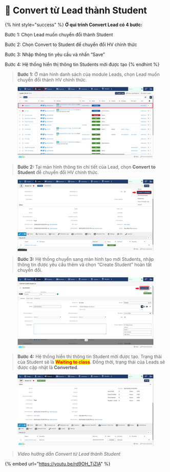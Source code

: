 # 📼 Convert từ Lead thành Student

{% hint style="success" %}
**Ở qui trình Convert Lead có 4 bước:**

Bước 1: Chọn Lead muốn chuyển đổi thành Student

Bước 2: Chọn Convert to Student để chuyển đổi HV chính thức

Bước 3: Nhập thông tin yêu cầu và nhấn “Save”

Bước 4: Hệ thống hiển thị thông tin Students mới được tạo
{% endhint %}

> **Bước 1:** Ở màn hình danh sách của module Leads, chọn Lead muốn chuyển đổi thành HV chính thức.

<figure><img src="../../../.gitbook/assets/image (7).png" alt=""><figcaption></figcaption></figure>

> **Bước 2:**&#x20;
> Tại màn hình thông tin chi tiết của Lead, chọn **Convert to Student** để chuyển đổi HV chính thức.

<figure><img src="../../../.gitbook/assets/image (15).png" alt=""><figcaption></figcaption></figure>

> **Bước 3:** Hệ thống chuyển sang màn hình tạo mới Students, nhập thông tin được yêu cầu thêm và chọn “Create Student” hoàn tất chuyển đổi.

<figure><img src="../../../.gitbook/assets/image (16).png" alt=""><figcaption></figcaption></figure>

> **Bước 4:** Hệ thống hiển thị thông tin Student mới được tạo. Trạng thái của Student sẽ là <mark style="color:red;">**Waiting to class**</mark>. Đồng thời, trạng thái của Leads sẽ được cập nhật là **Converted**.

<figure><img src="../../../.gitbook/assets/image (4).png" alt=""><figcaption></figcaption></figure>

> _Video hướng dẫn Convert từ Lead thành Student_

{% embed url="https://youtu.be/rd9OH_TjZIA" %}
